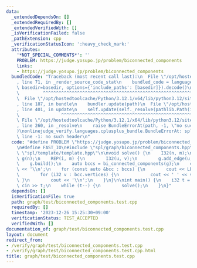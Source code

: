 ```yaml
---
data:
  _extendedDependsOn: []
  _extendedRequiredBy: []
  _extendedVerifiedWith: []
  _isVerificationFailed: false
  _pathExtension: cpp
  _verificationStatusIcon: ':heavy_check_mark:'
  attributes:
    '*NOT_SPECIAL_COMMENTS*': ''
    PROBLEM: https://judge.yosupo.jp/problem/biconnected_components
    links:
    - https://judge.yosupo.jp/problem/biconnected_components
  bundledCode: "Traceback (most recent call last):\n  File \"/opt/hostedtoolcache/Python/3.12.1/x64/lib/python3.12/site-packages/onlinejudge_verify/documentation/build.py\"\
    , line 71, in _render_source_code_stat\n    bundled_code = language.bundle(stat.path,\
    \ basedir=basedir, options={'include_paths': [basedir]}).decode()\n          \
    \         ^^^^^^^^^^^^^^^^^^^^^^^^^^^^^^^^^^^^^^^^^^^^^^^^^^^^^^^^^^^^^^^^^^^^^^^^^^^^^^^^^\n\
    \  File \"/opt/hostedtoolcache/Python/3.12.1/x64/lib/python3.12/site-packages/onlinejudge_verify/languages/cplusplus.py\"\
    , line 187, in bundle\n    bundler.update(path)\n  File \"/opt/hostedtoolcache/Python/3.12.1/x64/lib/python3.12/site-packages/onlinejudge_verify/languages/cplusplus_bundle.py\"\
    , line 401, in update\n    self.update(self._resolve(pathlib.Path(included), included_from=path))\n\
    \                ^^^^^^^^^^^^^^^^^^^^^^^^^^^^^^^^^^^^^^^^^^^^^^^^^^^^^^^^^\n \
    \ File \"/opt/hostedtoolcache/Python/3.12.1/x64/lib/python3.12/site-packages/onlinejudge_verify/languages/cplusplus_bundle.py\"\
    , line 260, in _resolve\n    raise BundleErrorAt(path, -1, \"no such header\"\
    )\nonlinejudge_verify.languages.cplusplus_bundle.BundleErrorAt: spl/graph/biconnected_components.hpp:\
    \ line -1: no such header\n"
  code: "#define PROBLEM \"https://judge.yosupo.jp/problem/biconnected_components\"\
    \n#define FAST_IO\n#include \"spl/graph/biconnected_components.hpp\"\n#include\
    \ \"spl/template/template.hpp\"\n\nvoid solve() {\n    I32(n, m);\n    Graph<>\
    \ g(n);\n    REP(i, m) {\n        I32(u, v);\n        g.add_edge(u, v);\n    }\n\
    \    g.build();\n    auto bccs = bi_connected_components(g);\n    cout << LEN(bccs)\
    \ << '\\n';\n    for (const auto &bcc : bccs) {\n        cout << LEN(bcc.vertices);\n\
    \        for (i32 v : bcc.vertices) {\n            cout << ' ' << v;\n       \
    \ }\n        cout << '\\n';\n    }\n}\n\nint main() {\n    i32 t = 1;\n    //\
    \ cin >> t;\n    while (t--) {\n        solve();\n    }\n}"
  dependsOn: []
  isVerificationFile: true
  path: graph/test/biconnected_components.test.cpp
  requiredBy: []
  timestamp: '2023-12-26 15:25:30+09:00'
  verificationStatus: TEST_ACCEPTED
  verifiedWith: []
documentation_of: graph/test/biconnected_components.test.cpp
layout: document
redirect_from:
- /verify/graph/test/biconnected_components.test.cpp
- /verify/graph/test/biconnected_components.test.cpp.html
title: graph/test/biconnected_components.test.cpp
---
```

